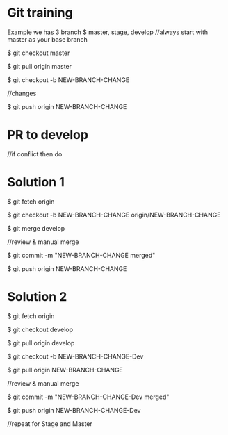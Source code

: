 # Git training
Example we has 3 branch
$ master, stage, develop
//always start with master as your base branch

$ git checkout master

$ git pull origin master

$ git checkout -b NEW-BRANCH-CHANGE

//changes 

$ git push origin NEW-BRANCH-CHANGE

# PR to develop

//if conflict then do
# Solution 1

$ git fetch origin

$ git checkout -b NEW-BRANCH-CHANGE origin/NEW-BRANCH-CHANGE

$ git merge develop

//review & manual merge

$ git commit -m "NEW-BRANCH-CHANGE merged"

$ git push origin NEW-BRANCH-CHANGE

# Solution 2
$ git fetch origin

$ git checkout develop

$ git pull origin develop

$ git checkout -b NEW-BRANCH-CHANGE-Dev

$ git pull origin NEW-BRANCH-CHANGE

//review & manual merge

$ git commit -m "NEW-BRANCH-CHANGE-Dev merged"

$ git push origin NEW-BRANCH-CHANGE-Dev

//repeat for Stage and Master
